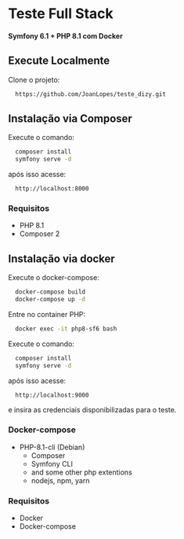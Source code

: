 # Teste Full Stack 

#### Symfony 6.1 + PHP 8.1 com Docker

## Execute Localmente

Clone o projeto:

```bash
  https://github.com/JoanLopes/teste_dizy.git
```

## Instalação via Composer

Execute o comando:

```bash
  composer install
  symfony serve -d
```
após isso acesse:

```http request
  http://localhost:8000
```

### Requisitos

- PHP 8.1
- Composer 2

## Instalação via docker

Execute o docker-compose:

```bash
  docker-compose build
  docker-compose up -d
```

Entre no container PHP:

```bash
  docker exec -it php8-sf6 bash
```

Execute o comando:

```bash
  composer install
  symfony serve -d
```

após isso acesse:

```http request
  http://localhost:9000
```

e insira as credenciais disponibilizadas para o teste.

### Docker-compose

- PHP-8.1-cli (Debian)
    - Composer
    - Symfony CLI
    - and some other php extentions
    - nodejs, npm, yarn



### Requisitos

- Docker
- Docker-compose

